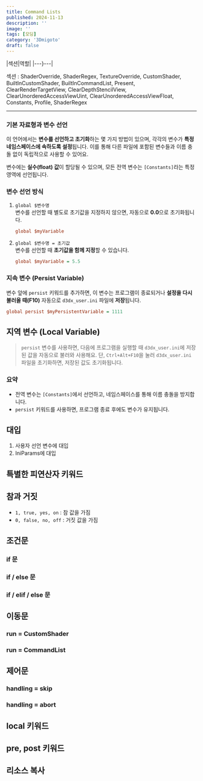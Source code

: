 ```yaml
---
title: Command Lists
published: 2024-11-13
description: ''
image: ''
tags: [모딩]
category: '3Dmigoto'
draft: false 
---
```


|섹션|역할|
|---}---|


섹션 : ShaderOverride, ShaderRegex, TextureOverride, CustomShader, BuiltInCustomShader, BuiltInCommandList, Present, ClearRenderTargetView, ClearDepthStencilView, ClearUnorderedAccessViewUint, ClearUnorderedAccessViewFloat, Constants, Profile, ShaderRegex

---

### 기본 자료형과 변수 선언

이 언어에서는 **변수를 선언하고 초기화**하는 몇 가지 방법이 있으며, 각각의 변수가 **특정 네임스페이스에 속하도록 설정**됩니다. 이를 통해 다른 파일에 포함된 변수들과 이름 충돌 없이 독립적으로 사용할 수 있어요. 

변수에는 **실수(float) 값**이 할당될 수 있으며, 모든 전역 변수는 `[Constants]`라는 특정 영역에 선언됩니다.

### 변수 선언 방식

1. `global $변수명`  
   변수를 선언할 때 별도로 초기값을 지정하지 않으면, 자동으로 **0.0**으로 초기화됩니다.

   ```ini
   global $myVariable
   ```

2. `global $변수명 = 초기값`  
   변수를 선언할 때 **초기값을 함께 지정**할 수 있습니다.

   ```ini
   global $myVariable = 5.5
   ```

### 지속 변수 (Persist Variable)

변수 앞에 `persist` 키워드를 추가하면, 이 변수는 프로그램이 종료되거나 **설정을 다시 불러올 때(F10)** 자동으로 `d3dx_user.ini` 파일에 **저장**됩니다. 

   ```ini
   global persist $myPersistentVariable = 1111
   ```

## 지역 변수 (Local Variable)

> `persist` 변수를 사용하면, 다음에 프로그램을 실행할 때 `d3dx_user.ini`에 저장된 값을 자동으로 불러와 사용해요. 단, `Ctrl+Alt+F10`을 눌러 `d3dx_user.ini` 파일을 초기화하면, 저장된 값도 초기화됩니다.

### 요약

- 전역 변수는 `[Constants]`에서 선언하고, 네임스페이스를 통해 이름 충돌을 방지합니다.
- `persist` 키워드를 사용하면, 프로그램 종료 후에도 변수가 유지됩니다.



## 대입

1. 사용자 선언 변수에 대입
2. IniParams에 대입

## 특별한 피연산자 키워드



## 참과 거짓

* `1, true, yes, on` : 참 값을 가짐
* `0, false, no, off` : 거짓 값을 가짐

## 조건문

### if 문

### if / else 문

### if / elif / else 문



## 이동문

### run = CustomShader

### run = CommandList

## 제어문

### handling = skip

### handling = abort

## local 키워드

## pre, post 키워드

## 리소스 복사
